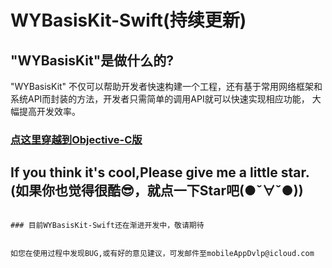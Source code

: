 # WYBasisKit-Swift(持续更新)



## "WYBasisKit"是做什么的?

"WYBasisKit" 不仅可以帮助开发者快速构建一个工程，还有基于常用网络框架和系统API而封装的方法，开发者只需简单的调用API就可以快速实现相应功能， 大幅提高开发效率。


### [点这里穿越到Objective-C版](https://github.com/Jacke-xu/WYBasisKit.git)




## If you think it's cool,Please give me a little star. (如果你也觉得很酷😎，就点一下Star吧(●ˇ∀ˇ●))


```

### 目前WYBasisKit-Swift还在渐进开发中，敬请期待


如您在使用过程中发现BUG,或有好的意见建议，可发邮件至mobileAppDvlp@icloud.com
